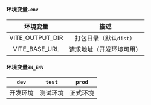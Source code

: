 #### 环境变量`.env`

|    环境变量     |           描述           |
| :-------------: | :----------------------: |
| VITE_OUTPUT_DIR |  打包目录（默认`dist`）  |
|  VITE_BASE_URL  | 请求地址（开发环境可用） |

#### 环境变量`BN_ENV`

|  `dev`   |  `test`  |  `prod`  |
| :------: | :------: | :------: |
| 开发环境 | 测试环境 | 正式环境 |
